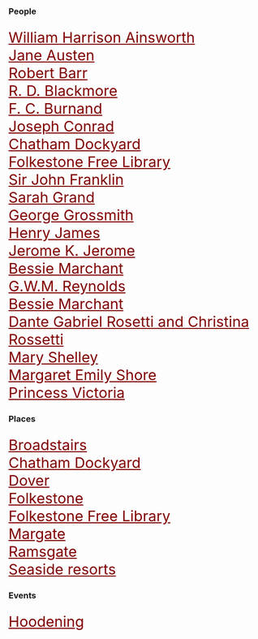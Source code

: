 <style>
    .clearfix::after {content: ""; clear: both; display: table;}
    .thumb {float:left; margin:0 18px 0 6px; width:100%; width:100%; max-width:150px; box-shadow: 0 4px 8px 0 rgba(0, 0, 0, 0.2), 0 6px 20px 0 rgba(0, 0, 0, 0.19); border:1px solid #aaa; margin-bottom: 24px;}
    p {font-size: 1.5rem;}
    a {color: #800000 !important; font-size: 1.2em;}
</style>

<param ve-config title="19th Century Kent">

### People

[William Harrison Ainsworth](19c-ainsworth.biography)  
[Jane Austen](19c-austen-biography)  
[Robert Barr](19c-barr-biography)  
[R. D. Blackmore](19c-blackmore-biographyalice-lorraine-blackmore)  
[F. C. Burnand](19c-burnand-biography)  
[Joseph Conrad](19c-conrad-biograph)  
[Chatham Dockyard](19c-chatham-dockyard)  
[Folkestone Free Library](19c-folkestone-free-library)   
[Sir John Franklin](19c-franklin-biography)  
[Sarah Grand](19c-grand-biography)   
[George Grossmith](19c-grossmith-biography)  
[Henry James](19c-jamesh-hever-castle)  
[Jerome K. Jerome](19c-jerome-biography)   
[Bessie Marchant](19c-marchantb-biography)  
[G.W.M. Reynolds](19c-reynoldsgwm)  
[Bessie Marchant](19c-marchantb-biography)  
[Dante Gabriel Rosetti and Christina Rossetti](19c-rossetti-biography)  
[Mary Shelley](19c-shelleym-biography)  
[Margaret Emily Shore](19c-shore-.biography)  
[Princess Victoria](19c-victoria-albion-house)  

### Places

[Broadstairs](/dickens/broadstairs-19th-century)   
[Chatham Dockyard](19c-chatham-dockyard)  
[Dover](/dickens/19c-dover)   
[Folkestone](19c-folkestone)   
[Folkestone Free Library](19c-folkestone-free-library)  
[Margate](/dickens/19c-margate)   
[Ramsgate](/dickens/19c-ramsgate)  
[Seaside resorts](19c-seaside)   

### Events

[Hoodening](19c-hoodening)   
